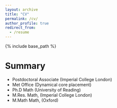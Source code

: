 ```yaml
---
layout: archive
title: "CV"
permalink: /cv/
author_profile: true
redirect_from:
  - /resume
---
```


{% include base_path %}

Summary
======
* Postdoctoral Associate (Imperial College London)
* Met Office (Dynamical core placement)
* Ph.D Math (University of Reading)
* M.Res. Math, (Imperial College London)
* M.Math Math, (Oxford)